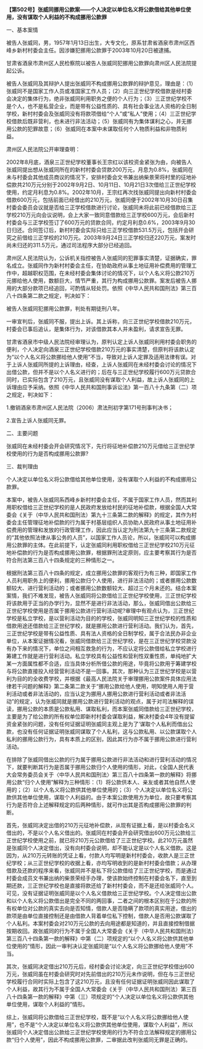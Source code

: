 **【第502号】张威同挪用公款案——个人决定以单位名义将公款借给其他单位使用，没有谋取个人利益的不构成挪用公款罪**

一、基本案情

被告人张威同，男，1957年1月13日出生，大专文化，原系甘肃省酒泉市肃州区西峰乡新村村委会主任。因涉嫌犯挪用公款罪于2003年10月20日被逮捕。

甘肃省酒泉市肃州区人民检察院以被告人张威同犯挪用公款罪向肃州区人民法院提起公诉。

被告人张威同及其辩护人提出张威同不构成挪用公款罪的辩护意见，理由是：（1）张威同不是国家工作人员或准国家工作人员；（2）向三正世纪学校借款是经村委会决定的集体行为，绝非张威同利用职务之便的个人行为；（3）三正世纪学校不是个人，也不是私营企业，而是带有公益性质的、具有社会事业法人资格的全日制学校，新村村委会及张威同没有将款项借给“个人”或“私人”使用；（4）三正世纪学校借款后既非营利，也未进行非法活动；（5）张威同有为集体谋利之心，并无挪用公款的犯罪故意；（6）张威同在本案中未谋取任何个人物质利益和非物质利益。

肃州区人民法院公开审理查明：

2002年8月底，酒泉三正世纪学校董事长王宗红以该校资金紧张为由，向被告人张威同提出想从张威同所在的新村村委会贷款200万元，月息为0.8%，张威同在未与村委会其他成员商议的情况下，安排村委会文书兼出纳柴景荣将村里的征地补偿款共210万元分别于2002年9月2日、10月11日、10月21日3次借给三正世纪学校使用，约定月利息为0.8%。2002年10月，王宗红再次找张威同提出向新村村委会借款600万元，包括前面已经借出的210万元，张威同便于2002年10月30日召集村委会委员会议就是否给三正学校借款进行讨论，张威同未将此前已经借款给三正学校210万元向会议说明，会上大家一致同意借款给三正学校600万元，会后新村村委会与三正学校签订了600万元的贷款合同，约定月利息0.6%，2003年9月30日归还。合同签订后，新村村委会实际只给三正学校借款531.5万元，包括开会研究之前借给三正学校的210万元。2003年9月24日三正学校归还220万元，案发时尚未归还的311.5万元，通过司法程序大部分已经追回。

肃州区人民法院认为，公诉机关指控被告人张威同的犯罪事实清楚，证据确实，罪名成立。张威同作为新村村委会主任，在协助政府从事土地征用补偿费用的管理工作中，超越职权范围，在未经村委会集体讨论的情况下，以个人名义将公款210万元挪给他人使用，数额巨大，情节严重，其行为构成挪用公款罪。案发后被告人挪用的大部分款项已经追回，可酌情从轻处罚。依照《中华人民共和国刑法》第三百八十四条第二款之规定，判决如下：

被告人张威同犯挪用公款罪，判处有期徒刑八年。

一审宣判后，张威同不服，提出上诉。其上诉称，向三正世纪学校借款210万元，村委会已事后追认，是集体行为，对该借款其本人并未盈利，请求宣告无罪。

甘肃省酒泉市中级人民法院经审理认为，原判认定上诉人张威同利用村委会职务的便利，个人决定向酒泉三正世纪学校借款210万元的事实清楚，但原判将该款认定为“以个人名义将公款挪给他人使用”不当，导致对上诉人定罪及适用法律有误。对于上诉人张威同所提的上诉理由，经查，上诉人张威同在未经村委会讨论的情况下出借公款，但并不是以个人名义进行的；后在与三正世纪学校履行600万元贷款合同时，已实际包含了210万元，且张威同没有谋取个人利益，故上诉人张威同的上诉理由应予采纳。依照《中华人民共和国刑事诉讼法》第一百八十九条第（二）项之规定，判决如下：

1.撤销酒泉市肃州区人民法院（2006）肃法刑初字第171号刑事判决书；

2.宣告上诉人张威同无罪。

二、主要问题

张威同在未经村委会开会研究情况下，先行将征地补偿款210万元借给三正世纪学校使用的行为是否构成挪用公款罪?

三、裁判理由

个人决定以单位名义将公款借给其他单位使用，没有谋取个人利益的不构成挪用公款罪。

本案中，被告人张威同系西峰乡新村村委会主任，不属于国家工作人员，然而其利用职权借给三正世纪学校的是人民政府发放给村民的征地补偿款，根据全国人大常委会《关于（中华人民共和国刑法）第九十三条第二款的解释》的规定，其作为村委会主任管理征地补偿款的行为属于村基层组织人员协助人民政府从事土地征用补偿费用的管理和发放的行政管理工作，因此应当认定为刑法第九十三条第二款规定的“其他依照法律从事公务的人员”，以国家工作人员论，所以，张威同可以构成挪用公款罪的主体。在此前提下，认定张威同利用职权借给三正世纪学校210万元征地补偿款的行为是否构成挪用公款罪，根据罪刑法定原则，应主要考察其行为是否符合刑法第三百八十四条规定的三种情形之一。

根据刑法第三百八十四条的规定，成立挪用公款罪的客观行为有三种，即国家工作人员利用职务上的便利，挪用公款归个人使用，进行非法活动的；或者挪用公款数额较大、进行营利活动的；或者挪用公款数额较大、超过三个月未还的。结合本案案情，我们不难发现，被告人张威同将公款借给三正世纪学校使用，三正世纪学校将该款用于正当的办学行为，显然不是进行非法活动，那么，张威同借出公款给三正世纪学校使用是否属于挪用公款进行营利活动呢?审理中有观点认为，三正世纪学校是私立学校，是以营利活动为目的的学校，张威同明知三正世纪学校的性质和借款用途还借款给三正世纪学校，就是挪用公款进行营利活动。我们认为，首先，三正世纪学校是带有公益性质、具有法人资格的全日制学校，属于合法民办非企业单位，从本案证据情况看，张威同借款给三正世纪学校，是在三正世纪学校贷款没有办下来的情况下，单位之间相互救急的行为，不应认定将公款借给私立学校进行筹建工作就是进行营利活动。私立学校具有公益性和营利性双重性质，单纯地扩大某一方面属性都不合适，应当具体分析所借公款的用途，毕竟将公款用于筹建学校与将公款直接投入经营营利活动不是一回事。其次，那种认为三正世纪学校是以营利为目的的全收费学校，并根据《最高人民法院关于审理挪用公款案件具体应用法律若干问题的解释》第二条第二款关于“挪用公款给他人使用，明知使用人用于营利活动或者非法活动的，应当认定为挪用人挪用公款进行营利活动或者非法活动”的规定，认为张威同就是挪用公款进行营利活动的观点，属于对司法解释的误读，挪用公款的本质是公款私用、谋取私利，而本案张威同借款给三正世纪学校，主要是为了给公款的所有权单位即新村村委会谋取利益，解决村委会4年没有提留资金紧张的问题，没有任何证据证明张威同主观上是为了’谋取个人私利而借出公款，也没有任何证据证明张威同谋取了个人私利，这与公款私用、以公款谋取个人私利的挪用公款行为，具有本质上的区别，因此其行为亦不属于挪用公款进行营利活动。

在排除了张威同借出公款的行为属于挪用公款进行非法活动和进行营利活动的情况下，就要判断其行为是否属于挪用公款归个人使用的情形，对此，《全国人民代表大会常务委员会关于〈中华人民共和国刑法〉第三百八十四条第一款的解释》将挪用公款“归个人使用”解释为三种情形：（1）将公款供本人、亲友或者其他自然人使用的；（2）以个人名义将公款供其他单位使用的；（3）个人决定以单位名义将公款供其他单位使用，谋取个人利益的。由于本案公款使用方为单位，故只要考察其行为是否符合上述解释规定的后两种情形，就可作出其是否构成挪用公款罪的判断。

首先，张威同决定出借的210万元征地补偿款，从现有证据上看，是以村委会名义借出的，不是以个人名义借出的。张威同在村委会开会研究借出600万元公款给三正世纪学校使用之前，就已将210万元公款借给了三正世纪学校。此210万元虽然是张威同个人决定借出，没有向村委会说明，却不能认定是以个人名义借款。这是因为，从210万元转账的凭证上看，付款人均写明是新村村委会，收款人是三正世纪学校；从三正世纪学校的收据上看，亦均写明收到的是新村村委会借款；从办理借款及还款的程序来看，张威同并不是私下将公款借给了三正世纪学校，而是通过村委会成员文书兼出纳的柴景荣经手办理，使该款始终控制在村委会名下，直至到期还款，三正世纪学校也是直接将款还给了新村村委会，而不是还给张威同个人。可见，没有证据证明张威同是以个人名义借款给三正世纪学校。个人决定借出公款和以个人名义将公款借出是完全不同的两回事，二者之间的根本区别在于公款的所有权单位对公款的真实去向是否知情，借款人是否隐瞒了款项的真实用途，借出的款项是由单位直接控制还是由借款人背着单位私下控制，借款人是否用公款谋取了个人私利。本案村委会对210万元公款的去向用途都是知道的，并且直接控制借据按期收回。故张威同的行为不属于全国人大常委会《关于（中华人民共和国刑法）第三百八十四条第一款的解释》中第（二）项规定的“以个人名义将公款供其他单位使用的”情形，因此一审判决认定张威同是“以个人名义将公款挪给他人使用”不当。

其次，张威同决定借出210万元后，经村委会讨论决定，向三正世纪学校借出600万元，张威同虽在村委会研究时对先前借出的210万元未作说明，但在与三正世纪学校履行合同时实际上包含了这210万元，且没有任何证据证明张威同因此谋取了个人利益，故其行为不属于全国人大常委会《关于（中华人民共和国刑法）第三百八十四条第一款的解释》中第（三）项规定的“个人决定以单位名义将公款供其他单位使用，谋取个人利益的”情形。

综上，张威同将公款借给三正世纪学校，既不是“以个人名义将公款挪给他人使用”，也不是“个人决定以单位名义将公款供其他单位使用，谋取个人利益”，所以张威同个人决定借出公款给三正世纪学校使用的行为不符合立法解释规定的挪用公款“归个人使用”，因此不构成挪用公款罪，二审据此改判张威同无罪是正确的。